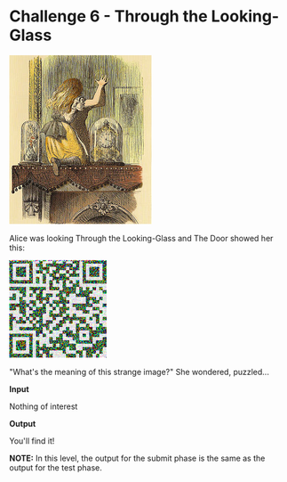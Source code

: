 # Challenge 6 - Through the Looking-Glass 

![alice](https://raw.githubusercontent.com/kutyel/tuenti-challenge-6/master/Challenge%206/Alice_through_the_looking_glass.jpg?token=AE49TZJzaS1dNMQ7lVHAV-E2bcq6QkC9ks5XMtUIwA%3D%3D)

Alice was looking Through the Looking-Glass and The Door showed her this:

![Shocking_img](https://raw.githubusercontent.com/kutyel/tuenti-challenge-6/master/Challenge%206/alice_shocked.png?token=AE49TfyFfveoxy8nVx3wbCGv_KVvZyI1ks5XMtVywA%3D%3D)

"What's the meaning of this strange image?" She wondered, puzzled...

**Input**

Nothing of interest

**Output**

You'll find it!

**NOTE:** In this level, the output for the submit phase is the same as the output for the test phase.

